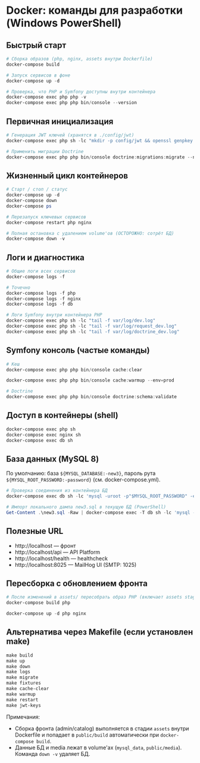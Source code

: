 # Docker: команды для разработки (Windows PowerShell)

## Быстрый старт

```powershell
# Сборка образов (php, nginx, assets внутри Dockerfile)
docker-compose build

# Запуск сервисов в фоне
docker-compose up -d

# Проверка, что PHP и Symfony доступны внутри контейнера
docker-compose exec php php -v
docker-compose exec php php bin/console --version
```

## Первичная инициализация

```powershell
# Генерация JWT ключей (хранятся в ./config/jwt)
docker-compose exec php sh -lc "mkdir -p config/jwt && openssl genpkey -algorithm RSA -out config/jwt/private.pem -pkeyopt rsa_keygen_bits:4096 && openssl rsa -pubout -in config/jwt/private.pem -out config/jwt/public.pem && chmod 640 config/jwt/private.pem config/jwt/public.pem"

# Применить миграции Doctrine
docker-compose exec php php bin/console doctrine:migrations:migrate --no-interaction
```

## Жизненный цикл контейнеров

```powershell
# Старт / стоп / статус
docker-compose up -d
docker-compose down
docker-compose ps

# Перезапуск ключевых сервисов
docker-compose restart php nginx

# Полная остановка с удалением volume'ов (ОСТОРОЖНО: сотрёт БД)
docker-compose down -v
```

## Логи и диагностика

```powershell
# Общие логи всех сервисов
docker-compose logs -f

# Точечно
docker-compose logs -f php
docker-compose logs -f nginx
docker-compose logs -f db

# Логи Symfony внутри контейнера PHP
docker-compose exec php sh -lc "tail -f var/log/dev.log"
docker-compose exec php sh -lc "tail -f var/log/request_dev.log"
docker-compose exec php sh -lc "tail -f var/log/doctrine_dev.log"
```

## Symfony консоль (частые команды)

```powershell
# Кеш
docker-compose exec php php bin/console cache:clear

docker-compose exec php php bin/console cache:warmup --env=prod

# Doctrine
docker-compose exec php php bin/console doctrine:schema:validate
```

## Доступ в контейнеры (shell)

```powershell
docker-compose exec php sh
docker-compose exec nginx sh
docker-compose exec db sh
```

## База данных (MySQL 8)

По умолчанию: база `${MYSQL_DATABASE:-new3}`, пароль рута `${MYSQL_ROOT_PASSWORD:-password}` (см. docker-compose.yml).

```powershell
# Проверка соединения из контейнера БД
docker-compose exec db sh -lc 'mysql -uroot -p"$MYSQL_ROOT_PASSWORD" -e "SHOW DATABASES"'

# Импорт локального дампа new3.sql в текущую БД (PowerShell)
Get-Content .\new3.sql -Raw | docker-compose exec -T db sh -lc 'mysql -uroot -p"$MYSQL_ROOT_PASSWORD" "${MYSQL_DATABASE:-new3}"'
```

## Полезные URL

- http://localhost — фронт
- http://localhost/api — API Platform
- http://localhost/health — healthcheck
- http://localhost:8025 — MailHog UI (SMTP: 1025)

## Пересборка с обновлением фронта

```powershell
# После изменений в assets/ пересобрать образ PHP (включает assets stage)
docker-compose build php

docker-compose up -d php nginx
```

## Альтернатива через Makefile (если установлен make)

```powershell
make build
make up
make down
make logs
make migrate
make fixtures
make cache-clear
make warmup
make restart
make jwt-keys
```

Примечания:
- Сборка фронта (admin/catalog) выполняется в стадии `assets` внутри Dockerfile и попадает в `public/build` автоматически при `docker-compose build`.
- Данные БД и media лежат в volume'ах (`mysql_data`, `public/media`). Команда `down -v` удаляет БД.
